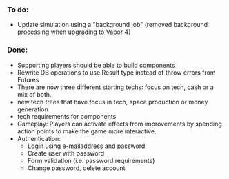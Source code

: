 ### To do:
* Update simulation using a "background job" (removed background processing when upgrading to Vapor 4)

### Done:
* Supporting players should be able to build components
* Rewrite DB operations to use Result type instead of throw errors from Futures
* There are now three different starting techs: focus on tech, cash or a mix of both.
* new tech trees that have focus in tech, space production or money generation
* tech requirements for components
* Gameplay: Players can activate effects from improvements by spending action points to make the game more interactive.
* Authentication:
    * Login using e-mailaddress and password
    * Create user with password
    * Form validation (i.e. password requirements)
    * Change password, delete account